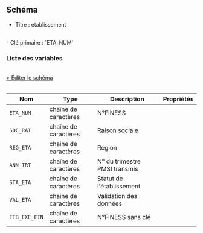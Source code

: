 ## Schéma

- Titre : etablissement
<br />
- Clé primaire : `ETA_NUM`

### Liste des variables
<br />
<div>
    <a href="https://gitlab.com/healthdatahub/schema-snds/edit/master/schemas/PMSI%20RIP/T_RIPaaE.json"  
    arget="_blank" rel="noopener noreferrer">> Éditer le schéma</a>
    <OutboundLink />
</div>
<br />

Nom|Type|Description|Propriétés
-|-|-|-
`ETA_NUM`|chaîne de caractères|N°FINESS||
`SOC_RAI`|chaîne de caractères|Raison sociale||
`REG_ETA`|chaîne de caractères|Région||
`ANN_TRT`|chaîne de caractères|N° du trimestre PMSI transmis||
`STA_ETA`|chaîne de caractères|Statut de l&#x27;établissement||
`VAL_ETA`|chaîne de caractères|Validation des données||
`ETB_EXE_FIN`|chaîne de caractères|N°FINESS sans clé||

